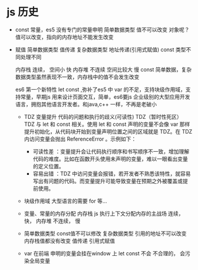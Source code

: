 # js 历史

- const
  常量，es5 没有专门的常量申明
  简单数据类型 值不可以改变
  对象呢？值可以改变，指向的内存地址不能发生改变

- 赋值
  简单数据类型 值传递
  复杂数据类型 地址传递(引用式赋值)
  const 类型不同处理不同

  内存栈 连续， 空间小 快
  内存堆  不连续 空间比较大 慢
  const 简单数据，复杂数据类型虽然表现不一致，内存栈中的值不会发生改变

  es6 第一个新特性 let const ,弥补了es5 中 var 的不足，支持块级作用域，支持常量，早期js
  用来设计页面交互，简单，es6要js 企业级别的大型应用开发语言，拥抱其他语言开发者。和java,c++
  一样，不再是老破小
     - TDZ 变量提升 代码的问题和执行的歧义(可读性)
         TDZ（暂时性死区）
        TDZ 与 let 和 const 相关。使用 let 和 const 声明的变量不会像 var 那样提升初始化，从代码块开始到变量声明位置之间的区域就是 TDZ。在 TDZ 内访问变量会抛出 ReferenceError 。示例如下：
        - 可读性差 ：变量提升会让代码执行顺序和书写顺序不一致，增加理解代码的难度。比如在函数开头使用未声明的变量，难以一眼看出变量的定义位置。
        - 容易出错 ：TDZ 中访问变量会报错，若开发者不熟悉该特性，就容易写出有问题的代码。而变量提升可能导致变量在预期之外被覆盖或提前使用。


     - 块级作用域
         大型语言的需要
         for 等...
     - 变量、常量的内存分配
      内存栈 js 执行上下文分配内存的主战场
      连续，快，
      内存堆  不连续， 慢
    - 简单数据类型 const值不可以修改
      复杂数据类型 引用的地址不可以改变
      内存栈值都没有改变
      值传递
      引用式赋值
    - var 在前端 申明的变量会挂在window 上
      let const 不会
      不合理的， 会污染全局变量